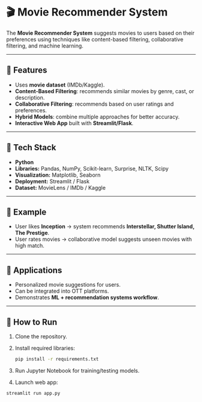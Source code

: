 # 🎬 Movie Recommender System

The **Movie Recommender System** suggests movies to users based on their preferences using techniques like content-based filtering, collaborative filtering, and machine learning.

---

## 🔹 Features
- Uses **movie dataset** (IMDb/Kaggle).  
- **Content-Based Filtering**: recommends similar movies by genre, cast, or description.  
- **Collaborative Filtering**: recommends based on user ratings and preferences.  
- **Hybrid Models**: combine multiple approaches for better accuracy.  
- **Interactive Web App** built with **Streamlit/Flask**.  

---

## 🔹 Tech Stack
- **Python**  
- **Libraries:** Pandas, NumPy, Scikit-learn, Surprise, NLTK, Scipy  
- **Visualization:** Matplotlib, Seaborn  
- **Deployment:** Streamlit / Flask  
- **Dataset:** MovieLens / IMDb / Kaggle  

---

## 🔹 Example
- User likes **Inception** → system recommends **Interstellar, Shutter Island, The Prestige**.  
- User rates movies → collaborative model suggests unseen movies with high match.  

---

## 🔹 Applications
- Personalized movie suggestions for users.  
- Can be integrated into OTT platforms.  
- Demonstrates **ML + recommendation systems workflow**.  

---

## 🚀 How to Run
1. Clone the repository.  
2. Install required libraries:  
   ```bash
   pip install -r requirements.txt

3. Run Jupyter Notebook for training/testing models.

4. Launch web app:
  ```bash
  streamlit run app.py
